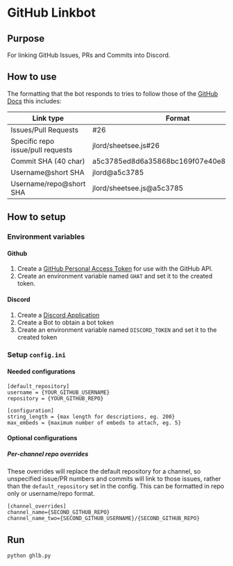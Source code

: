 # GitHub Linkbot

## Purpose

For linking GitHub Issues, PRs and Commits into Discord.

## How to use

The formatting that the bot responds to tries to follow those of the [GitHub Docs](https://docs.github.com/en/free-pro-team@latest/github/writing-on-github/autolinked-references-and-urls#issues-and-pull-requests) this includes:

| Link type                         | Format                                   |
| --------------------------------- |------------------------------------------|
| Issues/Pull Requests              | #26                                      |
| Specific repo issue/pull requests | jlord/sheetsee.js#26                     |
| Commit SHA (40 char)              | a5c3785ed8d6a35868bc169f07e40e889087fd2e |
| Username@short SHA                | jlord@a5c3785                            |
| Username/repo@short SHA           | jlord/sheetsee.js@a5c3785                |

## How to setup

### Environment variables

#### Github
1. Create a [GitHub Personal Access Token](https://github.com/settings/tokens) for use with the GitHub API.
1. Create an environment variable named `GHAT` and set it to the created token.

#### Discord
1. Create a [Discord Application](https://discord.com/developers/applications)
1. Create a Bot to obtain a bot token
1. Create an environment variable named `DISCORD_TOKEN` and set it to the created token

### Setup `config.ini`

#### Needed configurations

```
[default_repository]
username = {YOUR_GITHUB_USERNAME}
repository = {YOUR_GITHUB_REPO}

[configuration]
string_length = {max length for descriptions, eg. 200}
max_embeds = {maximum number of embeds to attach, eg. 5}
```

#### Optional configurations

##### Per-channel repo overrides

These overrides will replace the default repository for a channel, so unspecified issue/PR numbers and commits will link to those issues, rather than the `default_repository` set in the config.
This can be formatted in repo only or username/repo format.

```
[channel_overrides]
channel_name={SECOND_GITHUB_REPO}
channel_name_two={SECOND_GITHUB_USERNAME}/{SECOND_GITHUB_REPO}
```

## Run
`python ghlb.py`
